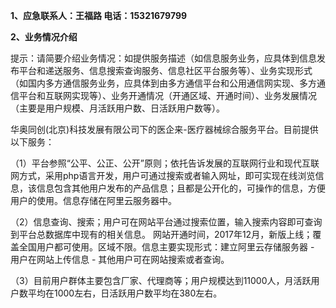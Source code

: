 **1、应急联系人：王福路  电话：15321679799**

**2、业务情况介绍**

提示：请简要介绍业务情况：如提供服务描述（如信息服务业务，应具体到信息发布平台和递送服务、信息搜索查询服务、信息社区平台服务等）、业务实现形式（如国内多方通信服务业务，应具体到由多方通信平台和公用通信网实现、多方通信平台和互联网实现等）、业务开通情况（开通区域、开通时间）、业务发展情况（主要是用户规模、月活跃用户数、日活跃用户数等）。 

华奥同创(北京)科技发展有限公司下的医企来-医疗器械综合服务平台。目前提供以下服务：

（1）平台参照“公平、公正、公开”原则；依托告诉发展的互联网行业和现代互联网方式，采用php语言开发，用户可通过搜索或者输入网址，即可实现在线浏览信息，该信息包含其他用户发布的产品信息；且都是公开化的，可操作的信息，方便用户的使用。信息存储在阿里云服务器中。

（2）信息查询、搜索；用户可在网站平台通过搜索位置，输入搜索内容即可查询到平台总数据库中现有的相关信息。
网站开通时间，2017年12月，新版上线；覆盖全国用户都可使用。区域不限。信息主要实现形式：建立阿里云存储服务器 - 用户在网站上传信息 - 其他用户可在网站搜索或者查询。

（3）目前用户群体主要包含厂家、代理商等；用户规模达到11000人，月活跃用户数平均在1000左右，日活跃用户数平均在380左右。